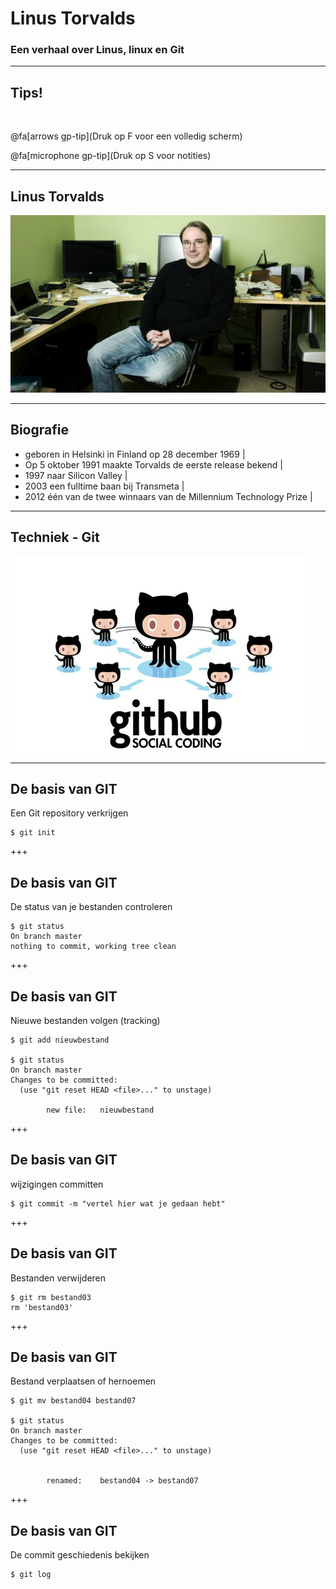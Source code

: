 # Linus Torvalds 

### Een verhaal over Linus, linux en Git

---

## Tips!

<br>

@fa[arrows gp-tip](Druk op F voor een volledig scherm)

@fa[microphone gp-tip](Druk op S voor notities)

---

## Linus Torvalds

![](figuren/Linus_workdesk.jpg)

---

## Biografie

- geboren in Helsinki in Finland op 28 december 1969 |
- Op 5 oktober 1991 maakte Torvalds de eerste release bekend |
- 1997 naar Silicon Valley |
- 2003 een fulltime baan bij Transmeta |
- 2012 één van de twee winnaars van de Millennium Technology Prize |

---

## Techniek - Git

![](figuren/github-social-coding.resized.jpg)

---

## De basis van GIT

Een Git repository verkrijgen

```
$ git init
```

+++

## De basis van GIT

De status van je bestanden controleren

```
$ git status
On branch master
nothing to commit, working tree clean
```

+++

## De basis van GIT

Nieuwe bestanden volgen (tracking)

```
$ git add nieuwbestand

$ git status
On branch master
Changes to be committed:
  (use "git reset HEAD <file>..." to unstage)

        new file:   nieuwbestand
```

+++

## De basis van GIT

wijzigingen committen

```
$ git commit -m "vertel hier wat je gedaan hebt"
```

+++

## De basis van GIT

Bestanden verwijderen

```
$ git rm bestand03
rm 'bestand03'
```

+++

## De basis van GIT

Bestand verplaatsen of hernoemen

```
$ git mv bestand04 bestand07

$ git status
On branch master
Changes to be committed:
  (use "git reset HEAD <file>..." to unstage)


        renamed:    bestand04 -> bestand07
```

+++

## De basis van GIT

De commit geschiedenis bekijken

```
$ git log
```


